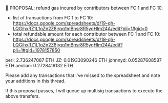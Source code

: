 🍌 PROPOSAL: refund gas incured by contributors between FC 1 and FC 10.

- list of transactions from FC 1 to FC 10: https://docs.google.com/spreadsheets/d/19-qh-LQGihxRZ1L1qZn2Z8jrqq1mBnsr8R5yqHIm24A/edit?pli=1#gid=0
- total refundable amount for each contributor between FC 1 and FC 10: https://docs.google.com/spreadsheets/d/19-qh-LQGihxRZ1L1qZn2Z8jrqq1mBnsr8R5yqHIm24A/edit?pli=1#gid=1978157850

peri:         2.736247087 ETH
JZ:            0.01933090246 ETH
johnnyd:  0.05287608587 ETH
aeolian:    0.2728419132 ETH

Please add any transactions that i've missed to the spreadsheet and note your additions in this thread.

If this proposal passes, I will queue up multisig transactions to execute the above transfers.

